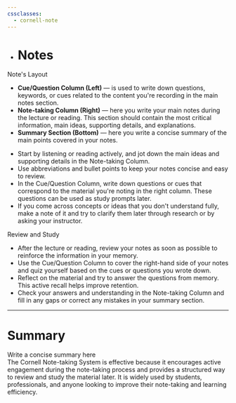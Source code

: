 ```yaml
---
cssclasses:
  - cornell-note
---
```


- # Notes
<aside>Note's Layout</aside>

- **Cue/Question Column (Left)** — is used to write down questions, keywords, or cues related to the content you're recording in the main notes section.
- **Note-taking Column (Right)** — here you write your main notes during the lecture or reading. This section should contain the most critical information, main ideas, supporting details, and explanations.
- **Summary Section (Bottom)** — here you write a concise summary of the main points covered in your notes.


* Start by listening or reading actively, and jot down the main ideas and supporting details in the Note-taking Column.
* Use abbreviations and bullet points to keep your notes concise and easy to review.
* In the Cue/Question Column, write down questions or cues that correspond to the material you're noting in the right column. These questions can be used as study prompts later.
* If you come across concepts or ideas that you don't understand fully, make a note of it and try to clarify them later through research or by asking your instructor.

<aside>Review and Study</aside>

* After the lecture or reading, review your notes as soon as possible to reinforce the information in your memory.
* Use the Cue/Question Column to cover the right-hand side of your notes and quiz yourself based on the cues or questions you wrote down.
* Reflect on the material and try to answer the questions from memory. This active recall helps improve retention.
* Check your answers and understanding in the Note-taking Column and fill in any gaps or correct any mistakes in your summary section.

---

# Summary

<summary>Write a concise summary here</summary>
The Cornell Note-taking System is effective because it encourages active engagement during the note-taking process and provides a structured way to review and study the material later. It is widely used by students, professionals, and anyone looking to improve their note-taking and learning efficiency.